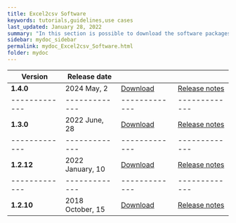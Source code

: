 ```yaml
---
title: Excel2csv Software
keywords: tutorials,guidelines,use cases
last_updated: January 28, 2022
summary: "In this section is possible to download the software packages of the Excel2csv tool"
sidebar: mydoc_sidebar
permalink: mydoc_Excel2csv_Software.html
folder: mydoc
---
```



| Version | Release date |||
|-------------|-------------|-------------|-------------|
| **1.4.0** | 2024 May, 2| [Download](./Software/EXCEL2CSV_V.1.4.0_2024_05_02.zip) | [Release notes](./mydoc_Excel2csv_release_notes.html#version-140-release-date-may-2-2024) |
|-------------|-------------|-------------|-------------|
| **1.3.0** | 2022 June, 28| [Download](./Software/EXCEL2CSV_v1.3.0_30-06-2022.zip) | [Release notes](./mydoc_Excel2csv_release_notes.html#version-130-release-date-june-28-2022) |
|-------------|-------------|-------------|-------------|
| **1.2.12** | 2022 January, 10| [Download](./Software/EXCEL2CSV_v1.2.12_10-01-2022.zip) | [Release notes](./mydoc_Excel2csv_release_notes.html#Version-1.2.12-release-date-january-10-2022) |
|-------------|-------------|-------------|-------------|
| **1.2.10** | 2018 October, 15| [Download](./Software/EXCEL2CSV_v1.2.10_15-10-2018.zip) | [Release notes](./mydoc_Excel2csv_release_notes.html#version-1210-release-date-october-15-2018) |